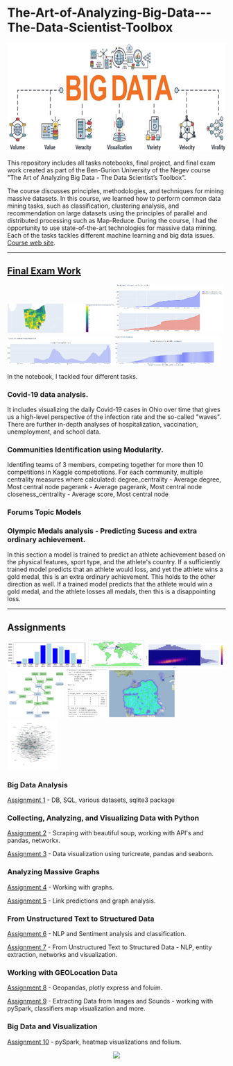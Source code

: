 # The-Art-of-Analyzing-Big-Data---The-Data-Scientist-Toolbox

<p align="center">
<img src="Media/Screenshot 2022-09-19 174124.png"  width="753" height="250">
</p>


This repository includes all tasks notebooks, final project, and final exam work created as part of the Ben-Gurion University of the Negev course "The Art of Analyzing Big Data - The Data Scientist’s Toolbox". 

The course discusses principles, methodologies, and techniques for mining massive datasets. In this course, we learned how to perform common data mining tasks, such as classification, clustering analysis, and recommendation on large datasets using the principles of parallel and distributed processing such as Map-Reduce. During the course, I had the opportunity to use state-of-the-art technologies for massive data mining. Each of the tasks tackles different machine learning and big data issues. [Course web site](https://data4goodlab.github.io/lectures.html).

---
## [Final Exam Work](Covid-19_olympics_and_topic_models/Data_Science_Final_Exam.ipynb)

<p float="left">
  <img src="Media/Screenshot 2022-09-19 181408.png" width=49% />
  <img src="Media/final_2.png" width=49% />
  <img src="Media/final_3.png" width=48% />
  <img src="Media/final.png" width=49% /> 
</p>

In the notebook, I tackled four different tasks.

### Covid-19 data analysis. 
It includes visualizing the daily Covid-19 cases in Ohio over time that gives us a high-level perspective of the infection rate and the so-called "waves". There are further in-depth analyses of hospitalization, vaccination, unemployment, and school data.

### Communities Identification using Modularity. 
Identifing teams of 3 members, competing together for more then 10 competitions in Kaggle competiotions.
For each community, multiple centrality measures where calculated:
degree_centrality - Average degree, Most central node
pagerank - Average pagerank, Most central node
closeness_centrality - Average score, Most central node

### Forums Topic Models


### Olympic Medals analysis - Predicting Sucess and extra ordinary achievement.
In this section a model is trained to predict an athlete achievement based on the physical features, sport type, and the athlete's country. If a sufficiently trained model predicts that an athlete would loss, and yet the athlete wins a gold medal, this is an extra ordinary achievement. This holds to the other direction as well. If a trained model predicts that the athlete would win a gold medal, and the athlete losses all medals, then this is a disappointing loss.


---
## Assignments
<p float="left">
  <img src="Media/ass1.png" width=36% />
  <img src="Media/ass8.png" width=26% />
  <img src="Media/ass10.png" width=36% /> 
  <img src="Media/ass7_2.png" width=26% />
  <img src="Media/ass6.png" width=19% /> 
  <img src="Media/ass8_2.png" width=30% />
  <img src="Media/ass4_2.png" width=23% />
</p>


### Big Data Analysis
[Assignment 1](Assignments/Data_Sceince_HW_1.ipynb) - DB, SQL, various datasets, sqlite3 package

### Collecting, Analyzing, and Visualizing Data with Python
[Assignment 2](Assignments/Data_Sceince_HW_2.ipynb) - Scraping with beautiful soup, working with API's and pandas, networkx.

[Assignment 3](Assignments/Data_Sceince_HW_3.ipynb) - Data visualization using turicreate, pandas and seaborn.

### Analyzing Massive Graphs
[Assignment 4](Assignments/Data_Sceince_HW_4.ipynb) - Working with graphs.

[Assignment 5](Assignments/Data_Sceince_HW_5.ipynb) - Link predictions and graph analysis.

### From Unstructured Text to Structured Data
[Assignment 6](Assignments/Data_Sceince_HW_6.ipynb) - NLP and Sentiment analysis and classification.

[Assignment 7](Assignments/Data_Sceince_HW_7.ipynb) - From Unstructured Text to Structured Data - NLP, entity extraction, networks and visualization.

### Working with GEOLocation Data
[Assignment 8](Assignments/Data_Sceince_HW_8.ipynb) - Geopandas, plotly express and foluim.

[Assignment 9](Assignments/Data_Sceince_HW_9.ipynb) - Extracting Data from Images and Sounds - working with pySpark, classifiers map visualization and more.


### Big Data and Visualization
[Assignment 10](Assignments/Data_Sceince_HW_10.ipynb) - pySpark, heatmap visualizations and folium.


<!--- 
<p align="left">
<img src="Media/ass2.png" width="300" height="280">
</p>
--->

<p align="center">
<img src="https://in.bgu.ac.il/marketing/DocLib/Pages/graphics/heb-en-arabic-logo-small.png">
</p>

